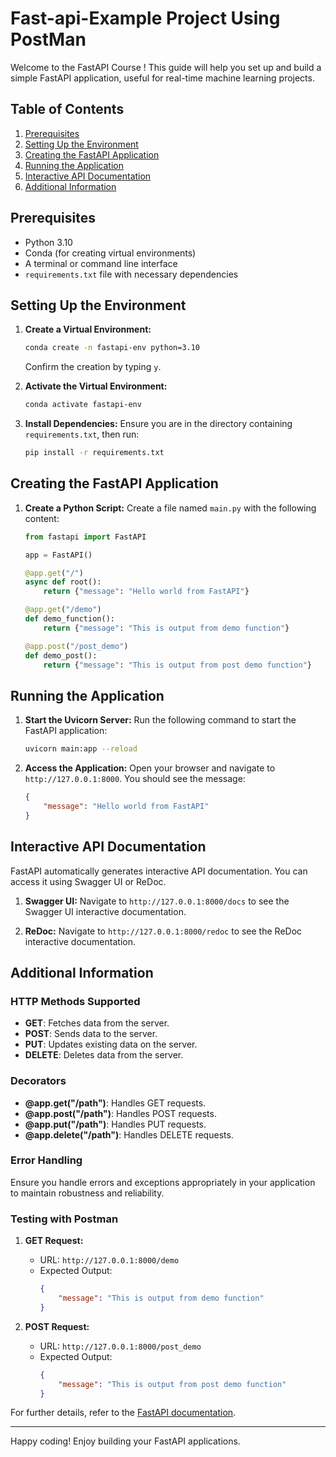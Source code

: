 # Fast-api-Example Project Using PostMan

Welcome to the FastAPI  Course ! This guide will help you set up and build a simple FastAPI application, useful for real-time machine learning projects.

## Table of Contents

1. [Prerequisites](#prerequisites)
2. [Setting Up the Environment](#setting-up-the-environment)
3. [Creating the FastAPI Application](#creating-the-fastapi-application)
4. [Running the Application](#running-the-application)
5. [Interactive API Documentation](#interactive-api-documentation)
6. [Additional Information](#additional-information)

## Prerequisites

- Python 3.10
- Conda (for creating virtual environments)
- A terminal or command line interface
- `requirements.txt` file with necessary dependencies

## Setting Up the Environment

1. **Create a Virtual Environment:**
    ```bash
    conda create -n fastapi-env python=3.10
    ```
    Confirm the creation by typing `y`.

2. **Activate the Virtual Environment:**
    ```bash
    conda activate fastapi-env
    ```

3. **Install Dependencies:**
    Ensure you are in the directory containing `requirements.txt`, then run:
    ```bash
    pip install -r requirements.txt
    ```

## Creating the FastAPI Application

1. **Create a Python Script:**
    Create a file named `main.py` with the following content:

    ```python
    from fastapi import FastAPI

    app = FastAPI()

    @app.get("/")
    async def root():
        return {"message": "Hello world from FastAPI"}

    @app.get("/demo")
    def demo_function():
        return {"message": "This is output from demo function"}

    @app.post("/post_demo")
    def demo_post():
        return {"message": "This is output from post demo function"}
    ```

## Running the Application

1. **Start the Uvicorn Server:**
    Run the following command to start the FastAPI application:
    ```bash
    uvicorn main:app --reload
    ```

2. **Access the Application:**
    Open your browser and navigate to `http://127.0.0.1:8000`. You should see the message:
    ```json
    {
        "message": "Hello world from FastAPI"
    }
    ```

## Interactive API Documentation

FastAPI automatically generates interactive API documentation. You can access it using Swagger UI or ReDoc.

1. **Swagger UI:**
    Navigate to `http://127.0.0.1:8000/docs` to see the Swagger UI interactive documentation.

2. **ReDoc:**
    Navigate to `http://127.0.0.1:8000/redoc` to see the ReDoc interactive documentation.

## Additional Information

### HTTP Methods Supported

- **GET**: Fetches data from the server.
- **POST**: Sends data to the server.
- **PUT**: Updates existing data on the server.
- **DELETE**: Deletes data from the server.

### Decorators

- **@app.get("/path")**: Handles GET requests.
- **@app.post("/path")**: Handles POST requests.
- **@app.put("/path")**: Handles PUT requests.
- **@app.delete("/path")**: Handles DELETE requests.

### Error Handling

Ensure you handle errors and exceptions appropriately in your application to maintain robustness and reliability.

### Testing with Postman

1. **GET Request:**
    - URL: `http://127.0.0.1:8000/demo`
    - Expected Output:
      ```json
      {
          "message": "This is output from demo function"
      }
      ```

2. **POST Request:**
    - URL: `http://127.0.0.1:8000/post_demo`
    - Expected Output:
      ```json
      {
          "message": "This is output from post demo function"
      }
      ```

For further details, refer to the [FastAPI documentation](https://fastapi.tiangolo.com/).

---

Happy coding! Enjoy building your FastAPI applications.

